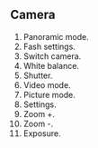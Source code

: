## Camera
1. Panoramic mode.
2. Fash settings. 
3. Switch camera.
4. White balance.
5. Shutter.
6. Video mode.
7. Picture mode.
8. Settings.
9. Zoom +.
10. Zoom -.
11. Exposure.
